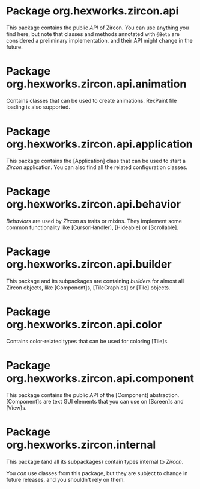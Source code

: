# Package org.hexworks.zircon.api

This package contains the public *API* of Zircon. You can use anything you find here, but note that
classes and methods annotated with `@Beta` are considered a preliminary implementation, and their
API might change in the future.

# Package org.hexworks.zircon.api.animation

Contains classes that can be used to create animations. RexPaint file loading is also supported.

# Package org.hexworks.zircon.api.application

This package contains the [Application] class that can be used to start a *Zircon* application.
You can also find all the related configuration classes.

# Package org.hexworks.zircon.api.behavior

*Behavior*s are used by *Zircon* as traits or mixins. They implement some common functionality like
[CursorHandler], [Hideable] or [Scrollable].

# Package org.hexworks.zircon.api.builder

This package and its subpackages are containing *builder*s for almost all Zircon objects,
like [Component]s, [TileGraphics] or [Tile] objects.

# Package org.hexworks.zircon.api.color

Contains color-related types that can be used for coloring [Tile]s.

# Package org.hexworks.zircon.api.component

This package contains the public API of the [Component] abstraction. [Component]s are
text GUI elements that you can use on [Screen]s and [View]s.


# Package org.hexworks.zircon.internal

This package (and all its subpackages) contain types internal to *Zircon*.

You *can* use classes from this package, but they are subject to change in future releases, and you shouldn't rely on them.


